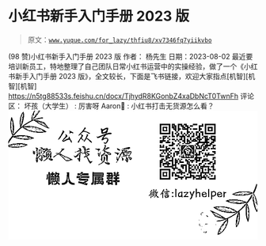 # 小红书新手入门手册 2023 版

> 原文：[`www.yuque.com/for_lazy/thfiu8/xv7346fq7yiikvbo`](https://www.yuque.com/for_lazy/thfiu8/xv7346fq7yiikvbo)

<ne-h2 id="eeb2d346" data-lake-id="eeb2d346"><ne-heading-ext><ne-heading-anchor></ne-heading-anchor><ne-heading-fold></ne-heading-fold></ne-heading-ext><ne-heading-content><ne-text id="u21af6978">(98 赞)小红书新手入门手册 2023 版</ne-text></ne-heading-content></ne-h2> <ne-p id="ud5aa27f7" data-lake-id="ud5aa27f7"><ne-text id="u1483c02a">作者： 杨先生</ne-text></ne-p> <ne-p id="u29bd5ed1" data-lake-id="u29bd5ed1"><ne-text id="u83637eb6">日期：2023-08-02</ne-text></ne-p> <ne-p id="u3c0cff42" data-lake-id="u3c0cff42"><ne-text id="u14cf4dab">最近要培训新员工，特地整理了自己团队日常小红书运营中的实操经验，做了一个《小红书新手入门手册 2023 版》，全文较长，下面是飞书链接，欢迎大家指点[机智][机智][机智]</ne-text></ne-p> <ne-p id="u5043f4e7" data-lake-id="u5043f4e7">[<ne-text id="u9531e003">https://n5tg88533s.feishu.cn/docx/TjhydR8KGonbZ4xaDbNcT0TwnFh</ne-text>](https://n5tg88533s.feishu.cn/docx/TjhydR8KGonbZ4xaDbNcT0TwnFh)</ne-p> <ne-hole id="u9ad3dee6" data-lake-id="u9ad3dee6"><ne-card data-card-name="hr" data-card-type="block" id="ffHMM" data-event-boundary="card"><ne-p id="ucc09188a" data-lake-id="ucc09188a"><ne-text id="ue1085064">评论区：</ne-text></ne-p> <ne-p id="u6c1c3167" data-lake-id="u6c1c3167"><ne-text id="uca2eca24">坏孩（大学生） : 厉害呀</ne-text> <ne-text id="ua6dc0b78">Aaron : 小红书打击无货源怎么看？</ne-text></ne-p> <ne-p id="u16a43fc2" data-lake-id="u16a43fc2"><ne-card data-card-name="image" data-card-type="inline" id="aUWKi" data-event-boundary="card">![](img/894d30a529e7c37bcd3392323c99941c.png)  <ne-hole id="u14e6608e" data-lake-id="u14e6608e"><ne-card data-card-name="hr" data-card-type="block" id="JjO0n" data-event-boundary="card"></ne-card></ne-hole></ne-card></ne-p></ne-card></ne-hole>